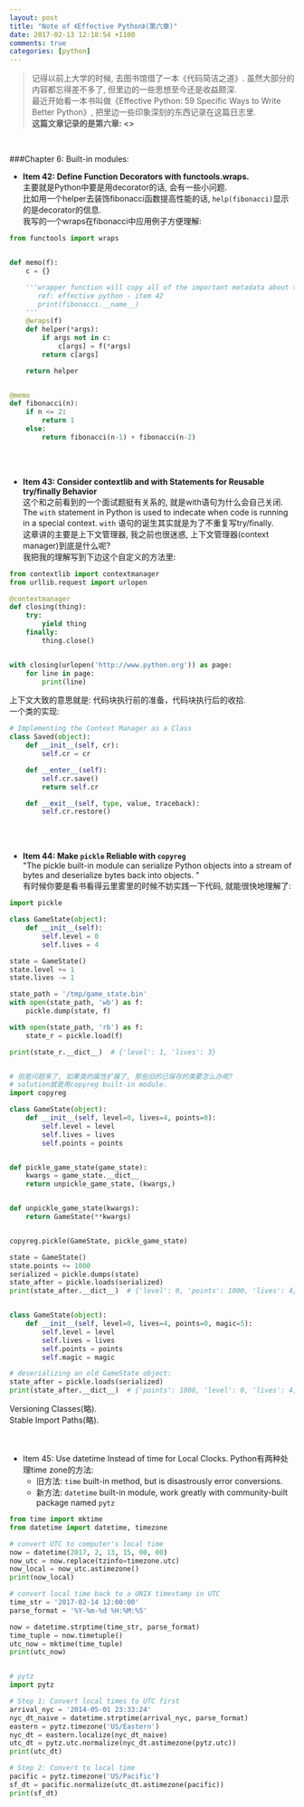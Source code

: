 ```yaml
---
layout: post
title: "Note of 《Effective Python》(第六章)"
date: 2017-02-13 12:18:54 +1100
comments: true
categories: [python]
---
```


> 记得以前上大学的时候, 去图书馆借了一本《代码简洁之道》. 虽然大部分的内容都忘得差不多了, 但里边的一些思想至今还是收益颇深.     
最近开始看一本书叫做《Effective Python: 59 Specific Ways to Write Better Python》, 把里边一些印象深刻的东西记录在这篇日志里.     
**这篇文章记录的是第六章: <<Built-in modules>>**

<!--more-->
<br>   

###Chapter 6: Built-in modules:    
- **Item 42: Define Function Decorators with functools.wraps.**     
主要就是Python中要是用decorator的话, 会有一些小问题.    
比如用一个helper去装饰fibonacci函数提高性能的话, `help(fibonacci)`显示的是decorator的信息.    
我写的一个wraps在fibonacci中应用例子方便理解:     
```python
from functools import wraps


def memo(f):
    c = {}

    '''wrapper function will copy all of the important metadata about the inner function to the outer function.
       ref: effective python - item 42
       print(fibonacci.__name__)
    '''
    @wraps(f)
    def helper(*args):
        if args not in c:
            c[args] = f(*args)
        return c[args]

    return helper


@memo
def fibonacci(n):
    if n <= 2:
        return 1
    else:
        return fibonacci(n-1) + fibonacci(n-2)
```
<br>   
<br>   


- **Item 43: Consider contextlib and with Statements for Reusable try/finally Behavior**      
这个和之前看到的一个面试题挺有关系的, 就是with语句为什么会自己关闭. The `with` statement in Python is used to indecate when code is running in a special context. `with` 语句的诞生其实就是为了不重复写try/finally.       
这章讲的主要是上下文管理器, 我之前也很迷惑, 上下文管理器(context manager)到底是什么呢?     
我把我的理解写到下边这个自定义的方法里:    
```python
from contextlib import contextmanager
from urllib.request import urlopen

@contextmanager
def closing(thing):
    try:
        yield thing
    finally:
        thing.close()


with closing(urlopen('http://www.python.org')) as page:
    for line in page:
        print(line)
```
上下文大致的意思就是: 代码块执行前的准备，代码块执行后的收拾.    
一个类的实现:     
```python
# Implementing the Context Manager as a Class
class Saved(object):
    def __init__(self, cr):
        self.cr = cr

    def __enter__(self):
        self.cr.save()
        return self.cr

    def __exit__(self, type, value, traceback):
        self.cr.restore()
```
<br>   
<br>   


- **Item 44: Make `pickle` Reliable with `copyreg`**   
"The pickle built-in module can serialize Python objects into a stream of bytes and deserialize bytes back into objects. "    
有时候你要是看书看得云里雾里的时候不妨实践一下代码, 就能很快地理解了:    
```python
import pickle

class GameState(object):
    def __init__(self):
        self.level = 0
        self.lives = 4

state = GameState()
state.level += 1
state.lives -= 1

state_path = '/tmp/game_state.bin'
with open(state_path, 'wb') as f:
    pickle.dump(state, f)

with open(state_path, 'rb') as f:
    state_r = pickle.load(f)

print(state_r.__dict__)  # {'level': 1, 'lives': 3}


# 但是问题来了, 如果类的属性扩展了, 那些旧的已保存的类要怎么办呢?
# solution就是用copyreg built-in module.
import copyreg

class GameState(object):
    def __init__(self, level=0, lives=4, points=0):
        self.level = level
        self.lives = lives
        self.points = points


def pickle_game_state(game_state):
    kwargs = game_state.__dict__
    return unpickle_game_state, (kwargs,)


def unpickle_game_state(kwargs):
    return GameState(**kwargs)


copyreg.pickle(GameState, pickle_game_state)

state = GameState()
state.points += 1000
serialized = pickle.dumps(state)
state_after = pickle.loads(serialized)
print(state_after.__dict__)  # {'level': 0, 'points': 1000, 'lives': 4}


class GameState(object):
    def __init__(self, level=0, lives=4, points=0, magic=5):
        self.level = level
        self.lives = lives
        self.points = points
        self.magic = magic

# deserializing an old GameState object:
state_after = pickle.loads(serialized)
print(state_after.__dict__)  # {'points': 1000, 'level': 0, 'lives': 4, 'magic': 5}
```
Versioning Classes(略).    
Stable Import Paths(略).    
<br>
<br>

- Item 45: Use datetime Instead of time for Local Clocks.
Python有两种处理time zone的方法:    
    - 旧方法: `time` built-in method, but is disastrously error conversions.    
    - 新方法: `datetime` built-in module, work greatly with community-built package named `pytz`   
```python
from time import mktime
from datetime import datetime, timezone

# convert UTC to computer's local time
now = datetime(2017, 2, 13, 15, 00, 00)
now_utc = now.replace(tzinfo=timezone.utc)
now_local = now_utc.astimezone()
print(now_local)

# convert local time back to a UNIX timestamp in UTC
time_str = '2017-02-14 12:00:00'
parse_format = '%Y-%m-%d %H:%M:%S'

now = datetime.strptime(time_str, parse_format)
time_tuple = now.timetuple()
utc_now = mktime(time_tuple)
print(utc_now)


# pytz
import pytz

# Step 1: Convert local times to UTC first
arrival_nyc = '2014-05-01 23:33:24'
nyc_dt_naive = datetime.strptime(arrival_nyc, parse_format)
eastern = pytz.timezone('US/Eastern')
nyc_dt = eastern.localize(nyc_dt_naive)
utc_dt = pytz.utc.normalize(nyc_dt.astimezone(pytz.utc))
print(utc_dt)

# Step 2: Convert to local time
pacific = pytz.timezone('US/Pacific')
sf_dt = pacific.normalize(utc_dt.astimezone(pacific))
print(sf_dt)

```
<br>
